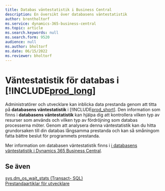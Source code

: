 ```yaml
---
title: Databas väntestatistik i Business Central
description: En översikt över databasens väntestatistik
author: brentholtorf
ms.service: dynamics-365-business-central
ms.topic: article
ms.search.keywords: null
ms.search.form: 9520
audience: null
ms.author: bholtorf
ms.date: 06/15/2022
ms.reviewer: bholtorf
---
```

# Väntestatistik för databas i [!INCLUDE[prod_long](includes/prod_long.md)]

Administratörer och utvecklare kan inblicka data prestanda genom att titta på **databasens väntestatistik** i [!INCLUDE[prod_short](includes/prod_short.md)]. Den information som finns i **databasens väntestatistik** kan hjälpa dig att kontrollera vilken typ av resurser som används och vilken typ av fördröjning som databas processerna möter. Genom att analysera denna väntestatistik kan du hitta grundorsaken till din databas långsamma prestanda och kan så småningom fatta bättre beslut för programmets prestanda.

Mer information om databasen väntestatistik finns i [i databasens väntestatistik i Dynamics 365 Business Central](/dynamics365/business-central/dev-itpro/administration/database-wait-statistics).

## Se även

[sys.dm_os_wait_stats (Transact- SQL)](/sql/relational-databases/system-dynamic-management-views/sys-dm-os-wait-stats-transact-sql)  
[Prestandaartiklar för utvecklare](/dynamics365/business-central/dev-itpro/performance/performance-developer)

